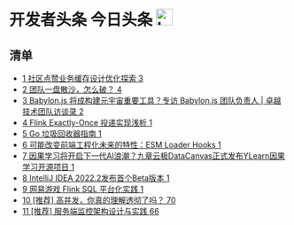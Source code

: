 # 开发者头条 今日头条 <img src="https://file.ipadown.com/tophub/assets/images/media/toutiao.io.png_50x50.png" width="30" alt="Logo"></img>

## 清单

* [1 社区点赞业务缓存设计优化探索 3](https://toutiao.io/posts/rplztap)
* [2 团队一盘散沙，怎么破？ 4](https://toutiao.io/posts/kdzpdh5)
* [3 Babylon.js 将成构建元宇宙重要工具？专访 Babylon.js 团队负责人 | 卓越技术团队访谈录 2](https://toutiao.io/posts/baoeair)
* [4 Flink Exactly-Once 投递实现浅析 1](https://toutiao.io/posts/d9sm1pe)
* [5 Go 垃圾回收器指南 1](https://toutiao.io/posts/kce21o1)
* [6 可能改变前端工程化未来的特性：ESM Loader Hooks 1](https://toutiao.io/posts/ospp49y)
* [7 因果学习将开启下一代AI浪潮？九章云极DataCanvas正式发布YLearn因果学习开源项目 1](https://toutiao.io/posts/a54bchd)
* [8 IntelliJ IDEA 2022.2发布首个Beta版本 1](https://toutiao.io/posts/jfldi2r)
* [9 网易游戏 Flink SQL 平台化实践 1](https://toutiao.io/posts/h0wwrv1)
* [10 [推荐] 高并发，你真的理解透彻了吗？ 70](https://toutiao.io/posts/93k2zfb)
* [11 [推荐] 服务端监控架构设计与实践 66](https://toutiao.io/posts/xhwa9mo)
